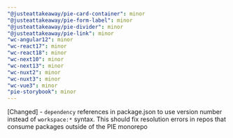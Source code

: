 ```yaml
---
"@justeattakeaway/pie-card-container": minor
"@justeattakeaway/pie-form-label": minor
"@justeattakeaway/pie-divider": minor
"@justeattakeaway/pie-link": minor
"wc-angular12": minor
"wc-react17": minor
"wc-react18": minor
"wc-next10": minor
"wc-next13": minor
"wc-nuxt2": minor
"wc-nuxt3": minor
"wc-vue3": minor
"pie-storybook": minor
---
```


[Changed] - `dependency` references in package.json to use version number instead of `workspace:*` syntax. This should fix resolution errors in repos that consume packages outside of the PIE monorepo
